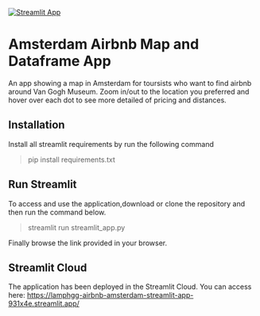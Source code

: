 [![Streamlit App](https://static.streamlit.io/badges/streamlit_badge_black_white.svg)](https://lamphgg-airbnb-amsterdam-streamlit-app-931x4e.streamlit.app/)
# Amsterdam Airbnb Map and Dataframe App
An app showing a map in Amsterdam for toursists who want to find airbnb around Van Gogh Museum. 
Zoom in/out to the location you preferred and hover over each dot to see more detailed of pricing and distances.


## Installation
Install all streamlit requirements by run the following command
> pip install requirements.txt


## Run Streamlit
To access and use the application,download or clone the repository and then run the command below.
> streamlit run streamlit_app.py

Finally browse the link provided in your browser.


## Streamlit Cloud
The application has been deployed in the Streamlit Cloud. You can access here: https://lamphgg-airbnb-amsterdam-streamlit-app-931x4e.streamlit.app/
